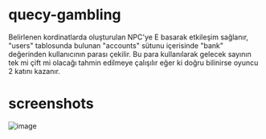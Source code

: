 # quecy-gambling
Belirlenen kordinatlarda oluşturulan NPC'ye E basarak etkileşim sağlanır, "users" tablosunda bulunan "accounts" sütunu içerisinde "bank" değerinden kullanıcının parası çekilir. Bu para kullanılarak gelecek sayının tek mi çift mi olacağı tahmin edilmeye çalışılır eğer ki doğru bilinirse oyuncu 2 katını kazanır.
# screenshots
![image](https://github.com/thatsquecy/quecy-gambling/assets/48627621/cb62731a-1a0a-46df-b990-b814de8086c4)
